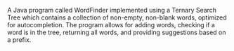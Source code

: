 A Java program called WordFinder implemented using a Ternary Search Tree which contains a collection of non-empty, non-blank words, optimized for autocompletion. The program allows for adding words, checking if a word is in the tree, returning all words, and providing suggestions based on a prefix.
